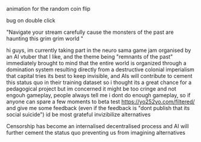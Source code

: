 
animation for the random coin flip

bug on double click 









"Navigate your stream carefully cause the monsters of the past are haunting this grim grim world "



hi guys, im currently taking part in the neuro sama game jam organised by an AI vtuber that I like, and the theme being "remnants of the past" immediately brought to mind that the entire world is organized through a domination system resulting directly from a destructive colonial imperialism that capital tries its best to keep invisible, and AIs will contribute to cement this status quo in their training dataset so i thought its a great chance for a pedagogical project but im concerned it might be too cringe and not engouh gameplay, people always tell me i dont do enough gameplay, so if anyone can spare a few moments to beta test https://yo252yo.com/filtered/  and give me some feedback (even if the feedback is "dont publish that its social suicide") id be most grateful
invizibilize alternatives

Censorship has become an internalised decentralised process and AI will further cement the status quo preventing us from imagining alternatives 